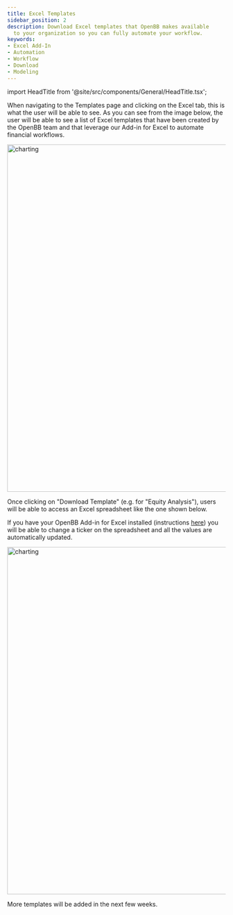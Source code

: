 ```yaml
---
title: Excel Templates
sidebar_position: 2
description: Download Excel templates that OpenBB makes available
  to your organization so you can fully automate your workflow.
keywords:
- Excel Add-In
- Automation
- Workflow
- Download
- Modeling
---
```


import HeadTitle from '@site/src/components/General/HeadTitle.tsx';

<HeadTitle title="Excel Templates | OpenBB Terminal Pro Docs" />

When navigating to the Templates page and clicking on the Excel tab, this is what the user will be able to see. As you can see from the image below, the user will be able to see a list of Excel templates that have been created by the OpenBB team and that leverage our Add-in for Excel to automate financial workflows.

<img className="pro-border-gradient" width="800" alt="charting" src="https://github.com/OpenBB-finance/OpenBBTerminal/assets/25267873/cd3cc552-8102-43d1-9af6-e9775b257c23" />

Once clicking on "Download Template" (e.g. for "Equity Analysis"), users will be able to access an Excel spreadsheet like the one shown below.

If you have your OpenBB Add-in for Excel installed (instructions [here](/excel/getting-started/installation)) you will be able to change a ticker on the spreadsheet and all the values are automatically updated.

<img className="pro-border-gradient" width="800" alt="charting" src="https://github.com/OpenBB-finance/OpenBBTerminal/assets/25267873/80253a0f-7673-4f26-a713-9807d518d4e3" />

More templates will be added in the next few weeks.
